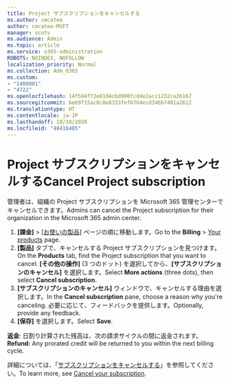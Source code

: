 ```yaml
---
title: Project サブスクリプションをキャンセルする
ms.author: cmcatee
author: cmcatee-MSFT
manager: scotv
ms.audience: Admin
ms.topic: article
ms.service: o365-administration
ROBOTS: NOINDEX, NOFOLLOW
localization_priority: Normal
ms.collection: Adm_O365
ms.custom:
- "1400001"
- "4722"
ms.openlocfilehash: 14f594f72e8104cbd900fcd4e2acc1232ca26167
ms.sourcegitcommit: beb9715ac0c8e8333fef6764ecd346b7401a2612
ms.translationtype: HT
ms.contentlocale: ja-JP
ms.lasthandoff: 10/10/2020
ms.locfileid: "48416485"
---
```

# <a name="cancel-project-subscription"></a><span data-ttu-id="1a00f-102">Project サブスクリプションをキャンセルする</span><span class="sxs-lookup"><span data-stu-id="1a00f-102">Cancel Project subscription</span></span>

<span data-ttu-id="1a00f-103">管理者は、組織の Project サブスクリプションを Microsoft 365 管理センターでキャンセルできます。</span><span class="sxs-lookup"><span data-stu-id="1a00f-103">Admins can cancel the Project subscription for their organization in the Microsoft 365 admin center.</span></span>

1. <span data-ttu-id="1a00f-104">**[課金]** \> [[お使いの製品]](https://go.microsoft.com/fwlink/p/?linkid=842054) ページの順に移動します。</span><span class="sxs-lookup"><span data-stu-id="1a00f-104">Go to the **Billing** \> [Your products](https://go.microsoft.com/fwlink/p/?linkid=842054) page.</span></span>
2. <span data-ttu-id="1a00f-105">**[製品]** タブで、キャンセルする Project サブスクリプションを見つけます。</span><span class="sxs-lookup"><span data-stu-id="1a00f-105">On the **Products** tab, find the Project subscription that you want to cancel.</span></span> <span data-ttu-id="1a00f-106">**[その他の操作]** (3 つのドット) を選択してから、**[サブスクリプションのキャンセル]** を選択します。</span><span class="sxs-lookup"><span data-stu-id="1a00f-106">Select **More actions** (three dots), then select **Cancel subscription**.</span></span>
3. <span data-ttu-id="1a00f-107">**[サブスクリプションのキャンセル]** ウィンドウで、キャンセルする理由を選択します。</span><span class="sxs-lookup"><span data-stu-id="1a00f-107">In the **Cancel subscription** pane, choose a reason why you're canceling.</span></span> <span data-ttu-id="1a00f-108">必要に応じて、フィードバックを提供します。</span><span class="sxs-lookup"><span data-stu-id="1a00f-108">Optionally, provide any feedback.</span></span>
4. <span data-ttu-id="1a00f-109">**[保存]** を選択します。</span><span class="sxs-lookup"><span data-stu-id="1a00f-109">Select **Save**.</span></span>

<span data-ttu-id="1a00f-110">**返金**: 日割り計算された残高は、次の請求サイクルの間に返金されます。</span><span class="sxs-lookup"><span data-stu-id="1a00f-110">**Refund:** Any prorated credit will be returned to you within the next billing cycle.</span></span>

<span data-ttu-id="1a00f-111">詳細については、「[サブスクリプションをキャンセルする](https://docs.microsoft.com/microsoft-365/commerce/subscriptions/cancel-your-subscription)」を参照してください。</span><span class="sxs-lookup"><span data-stu-id="1a00f-111">To learn more, see [Cancel your subscription](https://docs.microsoft.com/microsoft-365/commerce/subscriptions/cancel-your-subscription).</span></span>